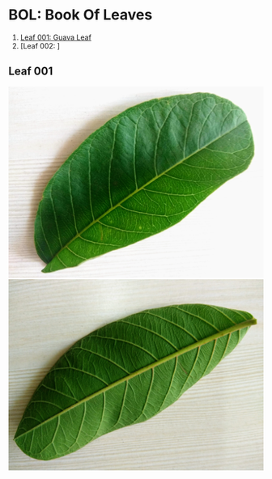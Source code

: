 # BOL: Book Of Leaves

1. [Leaf 001: Guava Leaf](##leaf001)
2. [Leaf 002: ]

## Leaf 001
![Front](images/l1_guava_1.jpg) ![Back](images/l1_guava_2.jpg)
